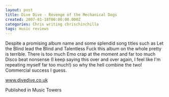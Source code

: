 ```yaml
---
layout: post
title: Dive Dive - Revenge of the Mechanical Dogs
created: 2007-01-18T00:00:00.000Z
categories: Chris writing chrischinchilla
tags: music reviews
---
```


Despite a promising album name and some splendid song titles such as Let the Blind lead the Blind and Talentless Fuck this album on the whole pretty is terrible. There is too much Emo crap at the moment and far too much Disco beat nonsense (I keep saying this over and over again, I feel like I'm repeating myself far too much!) so why the hell combine the two! Commercial success I guess.

<a href='https://www.divedive.co.uk' target='_blank'>www.divedive.co.uk</a>

Published in Music Towers
